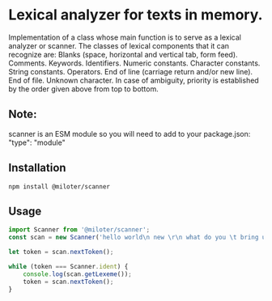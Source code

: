 # Lexical analyzer for texts in memory.

Implementation of a class whose main function is to
serve as a lexical analyzer or scanner.
The classes of lexical components that it can recognize are:
Blanks (space, horizontal and vertical tab, form feed).
    Comments.
    Keywords.
    Identifiers.
    Numeric constants.
    Character constants.
    String constants.
    Operators.
    End of line (carriage return and/or new line).
    End of file.
    Unknown character.
In case of ambiguity, priority is established
by the order given above from top to bottom.

## Note:
scanner is an ESM module so you will need to add to your package.json: "type": "module"

## Installation
```bash/powershell
npm install @miloter/scanner
```

## Usage
```js
import Scanner from '@miloter/scanner';
const scan = new Scanner('hello world\n new \r\n what do you \t bring us');

let token = scan.nextToken();

while (token === Scanner.ident) {
    console.log(scan.getLexeme());
    token = scan.nextToken();
}
```
